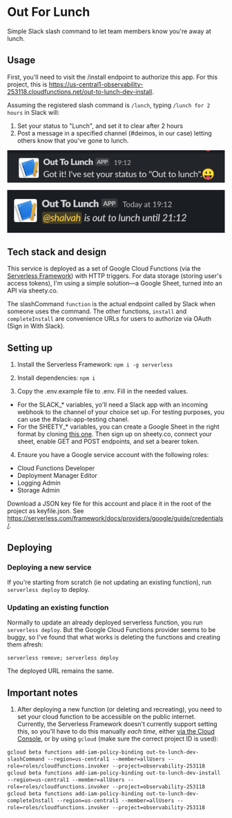 # Out For Lunch
Simple Slack slash command to let team members know you're away at lunch.

## Usage
First, you'll need to visit the /install endpoint to authorize this app. For this project, this is https://us-central1-observability-253118.cloudfunctions.net/out-to-lunch-dev-install.

Assuming the registered slash command is `/lunch`, typing `/lunch for 2 hours` in Slack will:
1. Set your status to "Lunch", and set it to clear after 2 hours
2. Post a message in a specified channel (#deimos, in our case) letting others know that you've gone to lunch.

![](./response.png)

![](./notification.png)

## Tech stack and design
This service is deployed as a set of Google Cloud Functions (via the [Serverless Framework](http://serverless.com)) with HTTP triggers. For data storage (storing user's access tokens), I'm using a simple solution—a Google Sheet, turned into an API via sheety.co.

The slashCommand `function` is the actual endpoint called by Slack when someone uses the command. The other functions, `install` and `completeInstall` are convenience URLs for users to authorize via OAuth (Sign in With Slack).

## Setting up
1. Install the Serverless Framework: `npm i -g serverless`

2. Install dependencies: `npm i`

3. Copy the .env.example file to .env. Fill in the needed values.
  - For the SLACK_* variables, yo'll need a Slack app with an incoming webhook to the channel of your choice set up. For testing purposes, you can use the #slack-app-testing chanel.
  - For the SHEETY_* variables, you can create a Google Sheet in the right format by cloning [this one](https://docs.google.com/spreadsheets/d/1cty8Bnyqd2Swgq929xvd8ZB3qKBb77JjJe7XDWcDffE/edit?usp=sharing). Then sign up on sheety.co, connect your sheet, enable GET and POST endpoints, and set a bearer token. 

4. Ensure you have a Google service account with the following roles:
  - Cloud Functions Developer
  - Deployment Manager Editor
  - Logging Admin
  - Storage Admin

  Download a JSON key file for this account and place it in the root of the project as keyfile.json. See https://serverless.com/framework/docs/providers/google/guide/credentials/.

## Deploying
### Deploying a new service
If you're starting from scratch (ie not updating an existing function), run `serverless deploy` to deploy.

### Updating an existing function
Normally to update an already deployed serverless function, you run `serverless deploy`. But the Google Cloud Functions provider seems to be buggy, so I've found that what works is deleting the functions and creating them afresh:

```
serverless remove; serverless deploy
```

The deployed URL remains the same.

## Important notes
1. After deploying a new function (or deleting and recreating), you need to set your cloud function to be accessible on the public internet. Currently, the Serverless Framework doesn't currently support setting this, so you'll have to do this manually *_each time_*, either [via the Cloud Console](https://cloud.google.com/functions/docs/securing/managing-access-iam#allowing_unauthenticated_function_invocation), or by using `gcloud` (make sure the correct project ID is used):
```
gcloud beta functions add-iam-policy-binding out-to-lunch-dev-slashCommand --region=us-central1 --member=allUsers --role=roles/cloudfunctions.invoker --project=observability-253118
gcloud beta functions add-iam-policy-binding out-to-lunch-dev-install --region=us-central1 --member=allUsers --role=roles/cloudfunctions.invoker --project=observability-253118
gcloud beta functions add-iam-policy-binding out-to-lunch-dev-completeInstall --region=us-central1 --member=allUsers --role=roles/cloudfunctions.invoker --project=observability-253118
```
